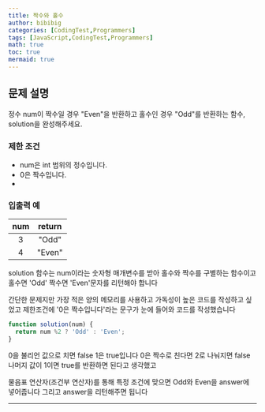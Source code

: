 ```yaml
---
title: 짝수와 홀수
author: bibibig
categories: [CodingTest,Programmers]
tags: [JavaScript,CodingTest,Programmers]
math: true
toc: true
mermaid: true
---
```


## 문제 설명
정수 num이 짝수일 경우 "Even"을 반환하고 홀수인 경우 "Odd"를 반환하는 함수, solution을 완성해주세요.

### 제한 조건

- num은 int 범위의 정수입니다.
- 0은 짝수입니다.
- 
### 입출력 예

|num| 	return |
|:--:|:-------:|
|3	|  "Odd"  |
|4|	"Even"|



solution 함수는 num이라는 숫자형 매개변수를 받아 홀수와 짝수를 구별하는 함수이고 홀수면 'Odd' 짝수면 'Even'문자를 리턴해야 합니다

간단한 문제지만 가장 적은 양의 메모리를 사용하고 가독성이 높은 코드를 작성하고 싶었고 제한조건에 '0은 짝수입니다'라는 문구가 눈에 들어와 코드를 작성했습니다

```javascript
function solution(num) {
  return num %2 ? 'Odd' : 'Even';
}
```

0을 불리언 값으로 치면 false 1은 true입니다 0은 짝수로 친다면 2로 나눠지면 false 나머지 값이 1이면 true를 반환하면 된다고 생각했고

물음표 연산자(조건부 연산자)를 통해 특정 조건에 맞으면 Odd와 Even을 answer에 넣어줍니다 그리고 answer을 리턴해주면 됩니다


---

